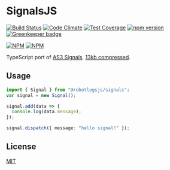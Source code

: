 SignalsJS
===

[![Build Status](https://travis-ci.org/RobotlegsJS/SignalsJS.svg?branch=master)](https://travis-ci.org/RobotlegsJS/SignalsJS)
[![Code Climate](https://codeclimate.com/github/RobotlegsJS/SignalsJS/badges/gpa.svg)](https://codeclimate.com/github/RobotlegsJS/SignalsJS)
[![Test Coverage](https://codeclimate.com/github/RobotlegsJS/SignalsJS/badges/coverage.svg)](https://codeclimate.com/github/RobotlegsJS/SignalsJS/coverage)
[![npm version](https://badge.fury.io/js/%40robotlegsjs%2Fsignals.svg)](https://badge.fury.io/js/%40robotlegsjs%2Fsignals)
[![Greenkeeper badge](https://badges.greenkeeper.io/RobotlegsJS/SignalsJS.svg)](https://greenkeeper.io/)

[![NPM](https://nodei.co/npm/@robotlegsjs/signals.png?downloads=true&downloadRank=true)](https://nodei.co/npm/@robotlegsjs/signals/)
[![NPM](https://nodei.co/npm-dl/@robotlegsjs/signals.png?months=9&height=3)](https://nodei.co/npm/@robotlegsjs/signals/)


TypeScript port of [AS3 Signals](https://github.com/robertpenner/as3-signals).
[13kb compressed](dist/signals.min.js).

Usage
---

```ts
import { Signal } from "@robotlegsjs/signals";
var signal = new Signal();

signal.add(data => {
  console.log(data.message);
});

signal.dispatch({ message: "hello signal!" });
```

License
---

[MIT](LICENSE)
